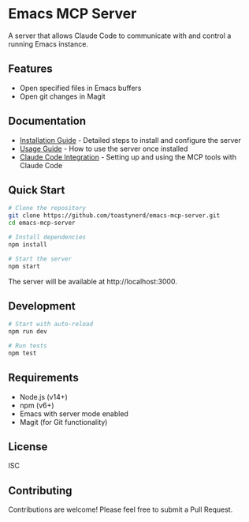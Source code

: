 # Emacs MCP Server

A server that allows Claude Code to communicate with and control a running Emacs instance.

## Features

- Open specified files in Emacs buffers
- Open git changes in Magit

## Documentation

- [Installation Guide](docs/INSTALLATION.md) - Detailed steps to install and configure the server
- [Usage Guide](docs/USAGE.md) - How to use the server once installed
- [Claude Code Integration](docs/CLAUDE_INTEGRATION.md) - Setting up and using the MCP tools with Claude Code

## Quick Start

```bash
# Clone the repository
git clone https://github.com/toastynerd/emacs-mcp-server.git
cd emacs-mcp-server

# Install dependencies
npm install

# Start the server
npm start
```

The server will be available at http://localhost:3000.

## Development

```bash
# Start with auto-reload
npm run dev

# Run tests
npm test
```

## Requirements

- Node.js (v14+)
- npm (v6+)
- Emacs with server mode enabled
- Magit (for Git functionality)

## License

ISC

## Contributing

Contributions are welcome! Please feel free to submit a Pull Request.